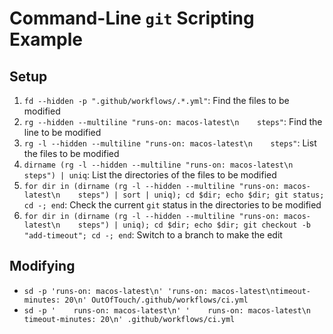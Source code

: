 # Command-Line `git` Scripting Example

## Setup

1. `fd --hidden -p ".github/workflows/.*.yml"`: Find the files to be modified
2. `rg --hidden --multiline "runs-on: macos-latest\n    steps"`: Find the line to be modified
3. `rg -l --hidden --multiline "runs-on: macos-latest\n    steps"`: List the files to be modified
4. `dirname (rg -l --hidden --multiline "runs-on: macos-latest\n    steps") | uniq`: List the directories of the files to be modified
5. `for dir in (dirname (rg -l --hidden --multiline "runs-on: macos-latest\n    steps") | sort | uniq); cd $dir; echo $dir; git status; cd -; end`: Check the current `git` status in the directories to be modified
6. `for dir in (dirname (rg -l --hidden --multiline "runs-on: macos-latest\n    steps") | uniq); cd $dir; echo $dir; git checkout -b "add-timeout"; cd -; end`: Switch to a branch to make the edit

## Modifying

- `sd -p 'runs-on: macos-latest\n' 'runs-on: macos-latest\ntimeout-minutes: 20\n' OutOfTouch/.github/workflows/ci.yml`
- `sd -p '    runs-on: macos-latest\n' '    runs-on: macos-latest\n    timeout-minutes: 20\n' .github/workflows/ci.yml`
